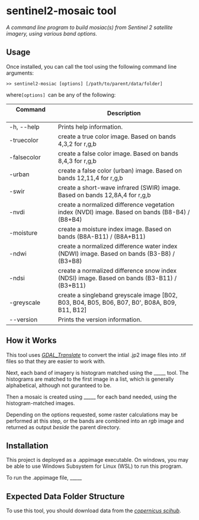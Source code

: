 # sentinel2-mosaic tool
*A command line program to build mosiac(s) from Sentinel 2 
satellite imagery, using various band options.*

## Usage 
Once installed, you can call the tool using the following 
command line arguments:

```
>> sentinel2-mosiac [options] [/path/to/parent/data/folder]
```
where```[options] ```can be any of the following:

| Command    &nbsp;&nbsp;&nbsp;&nbsp;&nbsp;&nbsp;&nbsp;&nbsp;&nbsp;&nbsp;&nbsp;&nbsp;&nbsp;&nbsp;&nbsp;&nbsp;&nbsp;&nbsp;&nbsp; | Description |
| --------------- | ---------------------------------------------------------------------------------------------- |
| -h, --help      | Prints help information.                                                                       |
| -truecolor      | create a true color image. Based on bands 4,3,2 for r,g,b                                      |
| -falsecolor     | create a false color image. Based on bands 8,4,3 for r,g,b                                     |
| -urban          | create a false color (urban) image. Based on bands 12,11,4 for r,g,b                           |
| -swir           | create a short-wave infrared (SWIR) image. Based on bands 12,8A,4 for r,g,b                    |
| -nvdi           | create a normalized difference vegetation index (NVDI) image. Based on bands (B8-B4) / (B8+B4) |
| -moisture       | create a moisture index image. Based on bands (B8A-B11) / (B8A+B11)                            |
| -ndwi           | create a normalized difference water index (NDWI) image. Based on bands (B3-B8) / (B3+B8)      |
| -ndsi           | create a normalized difference snow index (NDSI) image. Based on bands (B3-B11) / (B3+B11)     |
| -greyscale      | create a singleband greyscale image [B02, B03, B04, B05, B06, B07, B0', B08A, B09, B11, B12]   |
| --version       | Prints the version information.                                                                |

## How it Works

This tool uses [*GDAL_Translate*](https://gdal.org/programs/gdal_translate.html) to convert the intial .jp2 image
files into .tif files so that they are easier to work with.

Next, each band of imagery is histogram matched using the _____ 
tool. The histograms are matched to the first image in a list,
which is generally alphabetical, although not guranteed to be. 

Then a mosaic is created using _____ for each band needed, using the 
histogram-matched images.

Depending on the options requested, some raster calculations 
may be performed at this step, or the bands are combined into 
an *rgb* image and returned as output *beside* the parent 
directory.

## Installation

This project is deployed as a .appimage executable. On windows, 
you may be able to use Windows Subsystem for Linux (WSL) to run
this program.

To run the .appimage file, _____

## Expected Data Folder Structure

To use this tool, you should download data from the [*copernicus scihub*](https://scihub.copernicus.eu/).

